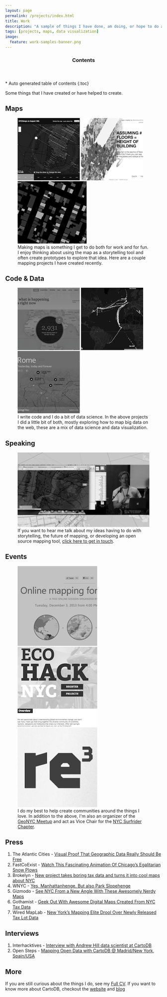 ```yaml
---
layout: page
permalink: /projects/index.html
title: Work
description: "A sample of things I have done, am doing, or hope to do again :)"
tags: [projects, maps, data visualization]
image:
  feature: work-samples-banner.png
---
```


<section id="table-of-contents" class="toc">
  <header>
    <h3 >Contents</h3>
  </header>
<div id="drawer" markdown="1">
*  Auto generated table of contents
{:toc}
</div>
</section><!-- /#table-of-contents -->

Some things that I have created or have helped to create.

## Maps

<figure class="third">
  <a href="http://nychenge.com/" title="NYCHenge: Interactive map to find beautiful sunsets in New York City"><img src="/images/work-samples/nychenge.png"></a>
  <a title="A digital tour of one of NYC most anticipated open data additions" href="http://andrewxhill.github.io/cartodb-examples/scroll-story/pluto/index.html"><img src="/images/work-samples/plutotour.png"></a>
  <a href="http://andrewxhill.github.io/cartodb-examples/scroll-story/basic/index.html" title="A map story built using historical data from the NYPL"><img src="/images/work-samples/nypl-story.png"></a>
  <figcaption>Making maps is something I get to do both for work and for fun. I enjoy thinking about using the map as a storytelling tool and often create prototypes to explore that idea. Here are a couple mapping projects I have created recently.</figcaption>
</figure>

## Code & Data

<figure class="third">
  <a href="http://www.vizzuality.com/projects/gfwprototype" title="Global Forest Watch"><img src="/images/work-samples/gfw.png"></a>
  <a href="http://cartodb.github.io/torque/" title="Prototype development of the Torque library"><img src="/images/work-samples/torque-lib.png"></a>
  <a title="Nokia HERE: Living Cities" href="http://here.com/livingcities/"><img src="/images/work-samples/livingcities.png"></a>
  <figcaption>I write code and I do a bit of data science. In the above projects I did a little bit of both, mostly exploring how to map big data on the web, these are a mix of data science and data visualization.</figcaption>
</figure>

## Speaking

<figure>
  <a href="http://vimeopro.com/openstreetmapus/state-of-the-map-us-2013/video/68096664" title="Andrew Hill talks about the development of NYC Henge on CartoDB"><img src="/images/work-samples/speaking.png"></a>
  <figcaption>If you want to hear me talk about my ideas having to do with storytelling, the future of mapping, or developing an open source mapping tool, <a href="mailto:andrewxhill@gmail.com">click here to get in touch</a>.</figcaption>
</figure>

## Events

<figure class="third">
  <a href="http://mapacademy.org" title="A free online course to teach people how to create beautiful maps with data"><img src="/images/work-samples/map-academy.png"></a>
  <a href="http://ecohack.org" title="EcoHack: A hackathon for the environment"><img src="/images/work-samples/ecohack.png"></a>
  <a href="http://re3storyhack.org" title="Re3 Storyhack: A hackathon for storytellers with a conscience"><img src="/images/work-samples/re3.png"></a>
  <figcaption>I do my best to help create communities around the things I love. In addition to the above, I'm also an organizer of the <a href="http://www.meetup.com/geonyc/">GeoNYC Meetup</a> and act as Vice Chair for the <a href="http://nyc.surfrider.org/">NYC Surfrider Chapter</a>.</figcaption>
</figure>


## Press

1. The Atlantic Cities - [Visual Proof That Geographic Data Really Should Be Free](http://www.theatlanticcities.com/technology/2013/08/visual-proof-geographic-data-really-should-be-free/6529/)
1. FastCoExist - [Watch This Fascinating Animation Of Chicago’s Egalitarian Snow Plows](http://www.fastcoexist.com/3023269/watch-this-fascinating-animation-of-chicagos-egalitarian-snow-plows) 
1. Brokelyn - [New project takes boring tax data and turns it into cool maps about NYC](http://brokelyn.com/new-project-takes-boring-tax-data-and-turns-it-into-cool-maps-about-nyc/) 
1. WNYC - [Yes, Manhattanhenge. But also Park Slopehenge](http://www.wnyc.org/story/306427-yes-manhattanhenge-also-park-slopehenge/) 
1. Gizmodo - [See NYC From a New Angle With These Awesomely Nerdy Maps](http://gizmodo.com/see-nyc-from-a-new-angle-with-these-awesomely-nerdy-map-1093545954) 
1. Gothamist - [Geek Out With Awesome Digital Maps Created From NYC Tax Data](http://gothamist.com/2013/08/10/geek_out_with_awesome_digital_maps.php) 
1. Wired MapLab - [New York’s Mapping Elite Drool Over Newly Released Tax Lot Data](http://www.wired.com/wiredscience/2013/08/nyc-pluto-data-map-party/) 

## Interviews

1. Interhacktives - [Interview with Andrew Hill data scientist at CartoDB](http://www.interhacktives.com/2014/01/17/interview-with-andrew-hill-of-cartodb/)
1. Open Steps - [Mapping Open Data with CartoDB @ Madrid/New York, Spain/USA](http://www.open-steps.org/mapping-open-data-with-cartodb-madridnew-york-spainusa/) 

## More

If you are still curious about the things I do, see my [Full CV](https://dl.dropboxusercontent.com/u/1307405/curriculum%20vitae.pdf). If you want to know more about CartoDB, checkout the [website](https://cartodb.com/) and [blog](http://blog.cartodb.com/)






